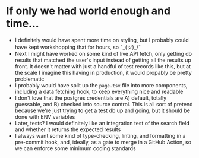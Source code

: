 # If only we had world enough and time...

- I definitely would have spent more time on styling, but I probably could have kept workshopping that for hours, so ¯\_(ツ)_/¯
- Next I might have worked on some kind of live API fetch, only getting db results that matched the user's input instead of getting all the results up front. It doesn't matter with just a handful of test records like this, but at the scale I imagine this having in production, it would propably be pretty problematic
- I probably would have split up the `page.tsx` file into more components, including a data fetching hook, to keep everything nice and readable
- I don't love that the postgres credentials are A) default, totally guessable, and B) checked into source control. This is all sort of pretend because we're just trying to get a test db up and going, but it should be done with ENV variables
- Later, tests? I would definitely like an integration test of the search field and whether it returns the expected results
- I always want some kind of type-checking, linting, and formatting in a pre-commit hook, and, ideally, as a gate to merge in a GitHub Action, so we can enforce some minimum coding standards
